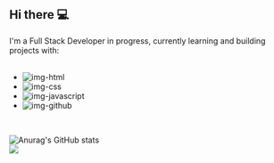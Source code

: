 ## Hi there :computer:

I'm a Full Stack Developer in progress, currently learning and building projects with:
<br>
<br>
- <img src="https://img.shields.io/badge/HTML5-E34F26?style=for-the-badge&logo=html5&logoColor=white" alt="img-html"/>
- <img src="https://img.shields.io/badge/CSS3-1572B6?style=for-the-badge&logo=css3&logoColor=white" alt="img-css"/>
- <img src="https://img.shields.io/badge/JavaScript-F7DF1E?style=for-the-badge&logo=javascript&logoColor=black" alt="img-javascript"/>
- <img src="https://img.shields.io/badge/GitHub-100000?style=for-the-badge&logo=github&logoColor=white" alt="img-github"/>

<br>

![Anurag's GitHub stats](https://github-readme-stats.vercel.app/api?username=anuraghazra&show_icons=true&theme=radical)
<br>
![](https://komarev.com/ghpvc/?username=jonesjcf)
